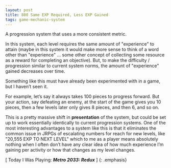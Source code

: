 ```yaml
---
layout: post
title: 880 Same EXP Required, Less EXP Gained
tags: game-mechanic-system
---
```

A progression system that uses a more consistent metric.

In this system, each level requires the same amount of "experience" to attain (maybe in this system it would make more sense to think of a word other than "experience" … some other concept of collecting some resource as a reward for completing an objective).  But, to make the difficulty / progression similar to current system norms, the amount of "experience" gained decreases over time.

Something like this must have already been experimented with in a game, but I haven’t seen it.

For example, let’s say it always takes 100 pieces to progress forward.  But your action, say defeating an enemy, at the start of the game gives you 10 pieces, then a few levels later only gives 8 pieces, and then 6, and so on.

This is a pretty massive shift in **presentation** of the system, but could be set up to work essentially identically to current progression systems.  One of the most interesting advantages to a system like this is that it eliminates the common issue in JRPGs of escalating numbers for reach for new levels, like "20,555 EXP TO NEXT LEVEL" which to me as a player means absolutely nothing when I often don’t have any clear idea of how much experience I’m gaining per activity or how that changes as my level changes.

[ Today I Was Playing: ***Metro 2033: Redux*** ]
{: .emphasis}